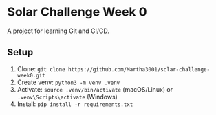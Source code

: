 # Solar Challenge Week 0
A project for learning Git and CI/CD.

## Setup
1. Clone: `git clone https://github.com/Martha3001/solar-challenge-week0.git`
2. Create venv: `python3 -m venv .venv`
3. Activate: `source .venv/bin/activate` (macOS/Linux) or `.venv\Scripts\activate` (Windows)
4. Install: `pip install -r requirements.txt`
